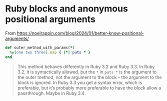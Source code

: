 # Ruby blocks and anonymous positional arguments

From https://noelrappin.com/blog/2024/01/better-know-positional-arguments/

```ruby
def outer_method_with_params(*)
  %w[one two three].map { |*| puts * }
end
```

> This method behaves differently in Ruby 3.2 and Ruby 3.3.
> In Ruby 3.2, it is syntactically allowed, but the `*` in `puts *` is the argument to the outer method, not the argument to the block – the argument to the block is ignored.
> In Ruby 3.3 you get a syntax error, which is preferable, but it’s probably more preferable to have the block allow a passthrough. Maybe in Ruby 3.4.
